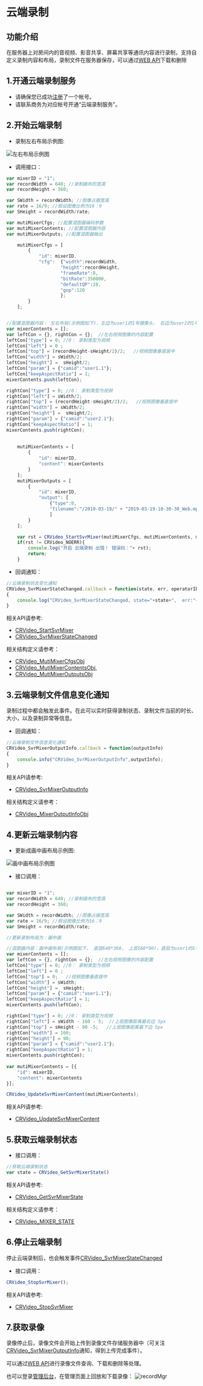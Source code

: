 
# 云端录制

## 功能介绍

在服务器上对房间内的音视频、影音共享、屏幕共享等通讯内容进行录制，支持自定义录制内容和布局，录制文件在服务器保存，可以通过[WEB API](https://sdk.cloudroom.com/sdkdoc/webapi/)下载和删除


<h2 id=record_enbale> 1.开通云端录制服务</h2>

- 请确保您已成功[注册](https://sdk.cloudroom.com/mgr_sdk/register.html)了一个帐号。</br>
- 请联系商务为对应帐号开通“云端录制服务”。

<h2 id=record_startCloudMixer> 2.开始云端录制</h2>

- 录制左右布局示例图:

![左右布局示例图](./images/layout_2.jpg)

- 调用接口：

```js
var mixerID = "1";
var recordWidth = 640; //录制画布的宽高
var recordHeight = 360;

var SWidth = recordWidth; //图像占据宽高
var rate = 16/9; //假设图像比例为16：9
var SHeight = recordWidth/rate;

var mutiMixerCfgs; //配置混图器编码参数
var mutiMixerContents; //配置混图器内容
var mutiMixerOutputs; //配置混图器输出

    mutiMixerCfgs = [
        {
            "id": mixerID,
			"cfg":  {"width":recordWidth,
                    "height":recordHeight,
                    "frameRate":8,
                    "bitRate":350000,
                    "defaultQP":28,
                    "gop":120
                    };
        }
    ];


//配置混图器内容： 左右布局(示例图如下)，左边为user1的1号摄像头， 右边为user2的1号摄像头
var mixerContents = [];
var leftCon = {}, rightCon = {};  //左右视频图像的内容配置
leftCon["type"] = 0; //0： 录制类型为视频
leftCon["left"] = 0 ;
leftCon["top"] = (recordHeight-sHeight/2)/2;   //视频图像垂直居中
leftCon["width"] = sWidth/2;
leftCon["height"] =  sHeight/2;
leftCon["param"] = {"camid":"user1.1"};
leftCon["keepAspectRatio"] = 1;
mixerContents.push(leftCon);

rightCon["type"] = 0; //0： 录制类型为视频
rightCon["left"] = sWidth/2;
rightCon["top"] = (recordHeight-sHeight/2)/2;   //视频图像垂直居中
rightCon["width"] = sWidth/2;
rightCon["height"] =  sHeight/2;
rightCon["param"] = {"camid":"user2.1"};
rightCon["keepAspectRatio"] = 1;
mixerContents.push(rightCon);
							 
      
    mutiMixerContents = [
        {
            "id": mixerID,
            "content": mixerContents
        }
    ];
    mutiMixerOutputs = [ 
        {
            "id": mixerID,
			"output": [
				{"type":0,
				"filename":"/2019-03-19/" + "2019-03-19-10-30-30_Web.mp4"}   //配置录制的文件名
				]
        }
    ];

    var rst = CRVideo_StartSvrMixer(mutiMixerCfgs, mutiMixerContents, mutiMixerOutputs);
    if(rst != CRVideo_NOERR){
        console.log("开启 云端录制 出错！ 错误码："+ rst);
        return;
    }
```


- 回调通知：

```js
//云端录制状态变化通知 
CRVideo_SvrMixerStateChanged.callback = function(state, err, operatorID)
{
	console.log("CRVideo_SvrMixerStateChanged, state="+state+",  err:"+err+",    operatorID"+ operatorID);
}

```

相关API请参考:
- [CRVideo_StartSvrMixer](API.md#CRVideo_StartSvrMixer)
- [CRVideo_SvrMixerStateChanged](API.md#CRVideo_SvrMixerStateChanged)

相关结构定义请参考：
- [CRVideo_MutiMixerCfgsObj](TypeDefinitions.md#CRVideo_MutiMixerCfgsObj)
- [CRVideo_MutiMixerContentsObj](TypeDefinitions.md#CRVideo_MutiMixerContentsObj),
- [CRVideo_MutiMixerOutputsObj](TypeDefinitions.md#CRVideo_MutiMixerOutputsObj)	

 
<h2 id=svrMixerOutputInfo> 3.云端录制文件信息变化通知</h2>

录制过程中都会触发此事件。在此可以实时获得录制状态、录制文件当前的时长、大小，以及录制异常等信息。

- 回调通知：

```js
//云端录制文件信息变化通知
CRVideo_SvrMixerOutputInfo.callback = function(outputInfo)
{
	console.info("CRVideo_SvrMixerOutputInfo",outputInfo);
}	
```

相关API请参考:
- [CRVideo_SvrMixerOutputInfo](API.md#CRVideo_SvrMixerOutputInfo)

相关结构定义请参考：
- [CRVideo_MixerOutputInfoObj](TypeDefinitions.md#CRVideo_MixerOutputInfoObj)


<h2 id=record_updateSvrMixerContent> 4.更新云端录制内容</h2>

- 更新成画中画布局示例图:

![画中画布局示例图](./images/layout_overlap.jpg)

- 接口调用：

```js

var mixerID = "1";
var recordWidth = 640; //录制画布的宽高
var recordHeight = 360;

var SWidth = recordWidth; //图像占据宽高
var rate = 16/9; //假设图像比例为16：9
var SHeight = recordWidth/rate;

//更新录制布局为：画中画

//混图器内容：画中画布局(示例图如下， 底层640*360， 上层160*90)，底层为user1的1号摄像头， 上层为user2的1号摄像头
var mixerContents = [];
var leftCon = {}, rightCon = {};  //左右视频图像的内容配置
leftCon["type"] = 0; //0： 录制类型为视频
leftCon["left"] = 0 ;
leftCon["top"] = 0;   //视频图像垂直居中
leftCon["width"] = sWidth;
leftCon["height"] =  sHeight;
leftCon["param"] = {"camid":"user1.1"};
leftCon["keepAspectRatio"] = 1;
mixerContents.push(leftCon);

rightCon["type"] = 0; //0： 录制类型为视频
rightCon["left"] = sWidth - 160 - 5;  //上层图像距离最右边 5px
rightCon["top"] = sHeight - 90 -5;   //上层图像距离最下边 5px
rightCon["width"] = 160;
rightCon["height"] = 90;
rightCon["param"] = {"camid":"user2.1"};
rightCon["keepAspectRatio"] = 1;
mixerContents.push(rightCon);
    
var mutiMixerContents = [{
	"id": mixerID,
	"content": mixerContents
}];

CRVideo_UpdateSvrMixerContent(mutiMixerContents);

```

相关API请参考:
- [CRVideo_UpdateSvrMixerContent](API.md#CRVideo_UpdateSvrMixerContent)


<h2 id=record_getSvrMixerState> 5.获取云端录制状态</h2>


- 接口调用：

```js
//获取云端录制状态
var state = CRVideo_GetSvrMixerState()
```

相关API请参考:
- [CRVideo_GetSvrMixerState](API.md#CRVideo_GetSvrMixerState)

相关结构定义请参考：
- [CRVideo_MIXER_STATE](Constant.md#CRVideo_MIXER_STATE)


<h2 id=record_stopSvrMixer> 6.停止云端录制</h2>

停止云端录制后，也会触发事件[CRVideo_SvrMixerStateChanged](API.md#CRVideo_SvrMixerStateChanged)

- 接口调用：
```js
CRVideo_StopSvrMixer();
```

相关API请参考:
* [CRVideo_StopSvrMixer](API.md#CRVideo_StopSvrMixer)

<h2 id=record_getFile> 7.获取录像</h2>

录像停止后，录像文件会开始上传到录像文件存储服务器中（可关注[CRVideo_SvrMixerOutputInfo](API.md#CRVideo_SvrMixerOutputInfo)通知，得到上传完成事件）。 

可以通过[WEB API](http://sdk.cloudroom.com/sdkdoc/webapi/)进行录像文件查询、下载和删除等处理。

也可以登录[管理后台](https://sdk.cloudroom.com/mgr_sdk/)，在管理页面上回放和下载录像：
![recordMgr](./images/recordMgr.jpg)

